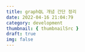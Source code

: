 ```yaml
---
title: graphQL 개념 간단 정리
date: 2022-04-16 21:04:79
category: development
thumbnail: { thumbnailSrc }
draft: true
img: false
---
```

